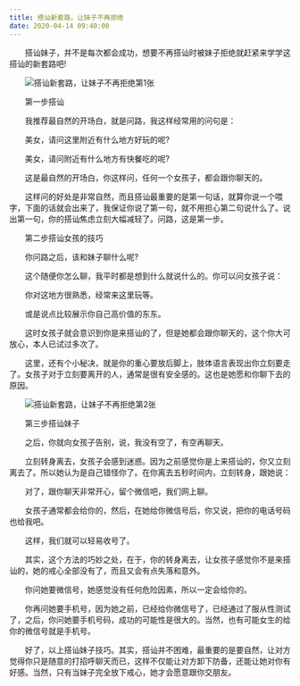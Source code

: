 ```yaml
---
title: 搭讪新套路，让妹子不再拒绝
date: 2020-04-14 09:40:00
---
```




　　搭讪妹子，并不是每次都会成功，想要不再搭讪时被妹子拒绝就赶紧来学学这搭讪的新套路吧!

　　![搭讪新套路，让妹子不再拒绝第1张](/img/616421d60de27c1978d91cfc482f4213.jpg)

　　第一步搭讪

　　我推荐最自然的开场白，就是问路，我这样经常用的问句是：

　　美女，请问这里附近有什么地方好玩的呢?

　　美女，请问附近有什么地方有快餐吃的呢?

　　这是最自然的开场白，你这样问，任何一个女孩子，都会跟你聊天的。

　　这样问的好处是非常自然，而且搭讪最重要的是第一句话，就算你说一个喂字，下面的话就会出来了，我保证你说了第一句，就不用担心第二句说什么了。说出第一句，你的搭讪焦虑立刻大幅减轻了。问路，这是第一步。

　　第二步搭讪女孩的技巧

　　你问路之后，该和妹子聊什么呢?

　　这个随便你怎么聊，我平时都是想到什么就说什么的。你可以问女孩子说：

　　你对这地方很熟悉，经常来这里玩等。

　　或是说点比较展示你自己高价值的东东。

　　这时女孩子就会意识到你是来搭讪的了，但是她都会跟你聊天的，这个你大可放心，本人已试过多次了。

　　这里，还有个小秘决，就是你的重心要放后脚上，肢体语言表现出你立刻要走了。女孩子对于立刻要离开的人，通常是很有安全感的。这也是她愿和你聊下去的原因。

　　![搭讪新套路，让妹子不再拒绝第2张](/img/803187bc5d74683014b47e35e93d0cc5.jpg)

　　第三步搭讪妹子

　　之后，你就向女孩子告别，说，我没有空了，有空再聊天。

　　立刻转身离去，女孩子会感到迷惑。因为之前感觉你是上来搭讪的，你又立刻离去了。所以她认为是自己错怪你了。在你离去五秒时间内，立刻转身，跟她说：

　　对了，跟你聊天非常开心，留个微信吧，我们网上聊。

　　女孩子通常都会给你的，然后，在她给你微信号后，你又说，把你的电话号码也给我吧。

　　这样，我们就可以轻易收号了。

　　其实，这个方法的巧妙之处，在于，你的转身离去，让女孩子感觉你不是来搭讪的，她的戒心全部没有了，而且又会有点失落和意外。

　　你问她要微信号，她感觉没有任何危险因素，所以一定会给你的。

　　你再问她要手机号，因为她之前，已经给你微信号了，已经通过了服从性测试了，之后，你问她要手机号码，成功的可能性是很大的。当然，也有可能女生的给你的微信号就是手机号。

　　好了，以上搭讪妹子技巧。其实，搭讪并不困难，最重要的是要自然，让对方觉得你只是随意的打招呼聊天而已，这样不仅能让对方卸下防备，还能让她对你有好感。当然，只有当妹子完全放下戒心，她才会愿意跟你交朋友。